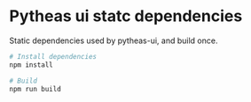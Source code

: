 # Pytheas ui statc dependencies

Static dependencies used by pytheas-ui, and build once.

```bash
# Install dependencies
npm install

# Build
npm run build
```

